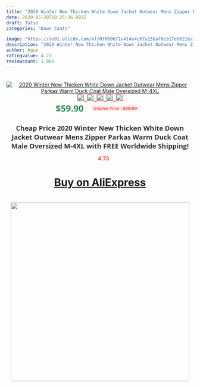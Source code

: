```yaml
---
title: "2020 Winter New Thicken White Down Jacket Outwear Mens Zipper Parkas Warm Duck Coat Male Oversized M-4XL"
date: 2020-05-28T10:25:36.892Z
draft: false
categories: "Down Coats"

image: "https://ae01.alicdn.com/kf/H7060671e414e4c67a15baf6c917eb621m/2020-Winter-New-Thicken-White-Down-Jacket-Outwear-Mens-Zipper-Parkas-Warm-Duck-Coat-Male-Oversized.jpg"
description: "2020 Winter New Thicken White Down Jacket Outwear Mens Zipper Parkas Warm Duck Coat Male Oversized M-4XL"
author: Agus
ratingvalue: 4.73
reviewcount: 1.888
---
```

<br>
<div style="text-align: center;">
<a href="https://s.click.aliexpress.com/e/_AkTesH" target="_blank" rel="nofollow noopener noreferrer"><img alt="2020 Winter New Thicken White Down Jacket Outwear Mens Zipper Parkas Warm Duck Coat Male Oversized M-4XL" class="magnifier-image" src="https://ae01.alicdn.com/kf/H7060671e414e4c67a15baf6c917eb621m/2020-Winter-New-Thicken-White-Down-Jacket-Outwear-Mens-Zipper-Parkas-Warm-Duck-Coat-Male-Oversized.jpg_640x640.jpg">
<br>
<img style="border:1px solid salmon" src="https://ae01.alicdn.com/kf/H7060671e414e4c67a15baf6c917eb621m/2020-Winter-New-Thicken-White-Down-Jacket-Outwear-Mens-Zipper-Parkas-Warm-Duck-Coat-Male-Oversized.jpg_120x120.jpg">&nbsp;&nbsp;<img style="border:1px solid salmon" src="https://ae01.alicdn.com/kf/H4dbe23b597b145a380fbda80acf523a3w/2020-Winter-New-Thicken-White-Down-Jacket-Outwear-Mens-Zipper-Parkas-Warm-Duck-Coat-Male-Oversized.jpg_120x120.jpg">&nbsp;&nbsp;<img style="border:1px solid salmon" src="https://ae01.alicdn.com/kf/H9970d82c696b44a5854e005485ff5428W/2020-Winter-New-Thicken-White-Down-Jacket-Outwear-Mens-Zipper-Parkas-Warm-Duck-Coat-Male-Oversized.jpg_120x120.jpg">&nbsp;&nbsp;<img style="border:1px solid salmon" src="https://ae01.alicdn.com/kf/H4e419b5873a8450292054b272f2fb0ecN/2020-Winter-New-Thicken-White-Down-Jacket-Outwear-Mens-Zipper-Parkas-Warm-Duck-Coat-Male-Oversized.jpg_120x120.jpg">&nbsp;&nbsp;<img style="border:1px solid salmon" src="https://ae01.alicdn.com/kf/H72a84d4248e9444680fb154f9f392432o/2020-Winter-New-Thicken-White-Down-Jacket-Outwear-Mens-Zipper-Parkas-Warm-Duck-Coat-Male-Oversized.jpg_120x120.jpg"></a></div><br0>
<div style="text-align: center;"><span style="background-color: white; border: 0px; box-sizing: border-box; color: seagreen; display: inline-block; font-family: &quot;open sans&quot; , &quot;arial&quot; , &quot;helvetica&quot; , sans-serif , &quot;heiti&quot;; font-size: 24px; font-stretch: inherit; font-weight: 700; line-height: inherit; margin: 0px 10px 0px 0px; padding: 0px; vertical-align: middle;">$59.90 </span>
<span style="background: rgb(255 , 241 , 241); border-radius: 3px; border: 0px; box-sizing: border-box; color: #ff4747; display: inline-block; font-family: inherit; font-size: 12px; font-stretch: inherit; font-style: inherit; font-variant: inherit; font-weight: 600; line-height: inherit; margin: 0px; padding: 2px 5px; transform: scale(0.9); vertical-align: middle;">Original Price : <b style="text-decoration: line-through;">$59.90 </b> &nbsp;&nbsp;</span></div>
<h1 style="color: #333333; display: inline-block; font-family: &quot;open sans&quot; , &quot;arial&quot; , &quot;helvetica&quot; , sans-serif , &quot;heiti&quot;; font-size: 18px; font-stretch: inherit; font-weight: 700; text-align: center;">Cheap Price 2020 Winter New Thicken White Down Jacket Outwear Mens Zipper Parkas Warm Duck Coat Male Oversized M-4XL with FREE Worldwide Shipping!</h1>
<div style="color: #ff4747; text-align: center;">
<img src="https://4.bp.blogspot.com/-M0ZcTcb-5uY/XleCXlxnR4I/AAAAAAAAAEc/OrjgMkXV1oMQFaCRZj5HQwOCBcu3w1FegCPcBGAYYCw/s1600/star.png" style="height: 15px;">&nbsp;<b>4.73</b></div>
<div class="button_cont" align="center"><a class="buynow_a" href="https://s.click.aliexpress.com/e/_AkTesH" target="_blank" rel="nofollow noopener noreferrer"><H1>Buy on AliExpress</H1></a></div><br>
<div class="separator" style="clear: both; text-align: center;">
<img src="https://lh3.googleusercontent.com/-pTy5HemUv9M/XlePHvY0dAI/AAAAAAAAAE4/0nX5iRUoIWY8eMW9Dpxeirr157OZliDIgCLcBGAsYHQ/s1600/badge.gif" width="480">
</div>
